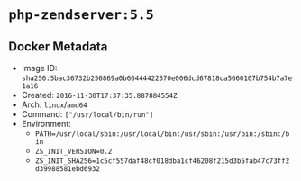 # `php-zendserver:5.5`

## Docker Metadata

- Image ID: `sha256:5bac36732b256869a0b66444422570e006dcd67818ca5660107b754b7a7e1a16`
- Created: `2016-11-30T17:37:35.887884554Z`
- Arch: `linux`/`amd64`
- Command: `["/usr/local/bin/run"]`
- Environment:
  - `PATH=/usr/local/sbin:/usr/local/bin:/usr/sbin:/usr/bin:/sbin:/bin`
  - `ZS_INIT_VERSION=0.2`
  - `ZS_INIT_SHA256=1c5cf557daf48cf018dba1cf46208f215d3b5fab47c73ff2d39988581ebd6932`
